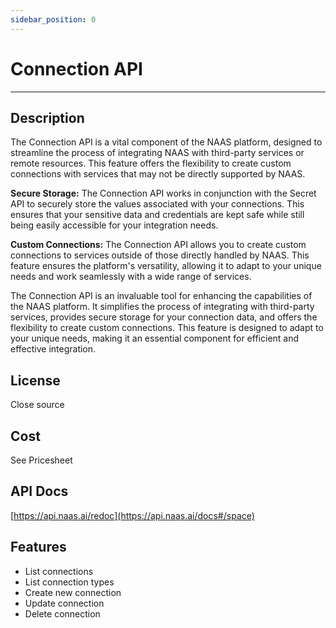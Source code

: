 ```yaml
---
sidebar_position: 0
---
```


# Connection API
---

## Description

The Connection API is a vital component of the NAAS platform, designed to streamline the process of integrating NAAS with third-party services or remote resources. This feature offers the flexibility to create custom connections with services that may not be directly supported by NAAS.

**Secure Storage:** The Connection API works in conjunction with the Secret API to securely store the values associated with your connections. This ensures that your sensitive data and credentials are kept safe while still being easily accessible for your integration needs.

**Custom Connections:** The Connection API allows you to create custom connections to services outside of those directly handled by NAAS. This feature ensures the platform's versatility, allowing it to adapt to your unique needs and work seamlessly with a wide range of services.

The Connection API is an invaluable tool for enhancing the capabilities of the NAAS platform. It simplifies the process of integrating with third-party services, provides secure storage for your connection data, and offers the flexibility to create custom connections. This feature is designed to adapt to your unique needs, making it an essential component for efficient and effective integration.

## License
Close source

## Cost
See Pricesheet

## API Docs
[https://api.naas.ai/redoc](https://api.naas.ai/docs#/space)

## Features

* List connections
* List connection types
* Create new connection
* Update connection
* Delete connection
